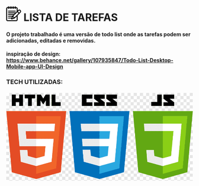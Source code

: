 # <img width="40px" height="40px" src="./assets/img/bloco-de-anotacoes.png"/> LISTA DE TAREFAS 

#### O projeto trabalhado é uma versão de todo list onde as tarefas podem ser adicionadas, editadas e removidas.

#### inspiração de design: https://www.behance.net/gallery/107935847/Todo-List-Desktop-Mobile-app-UI-Design

### TECH UTILIZADAS:

##### <img src="./assets/img/logos.png"/>
